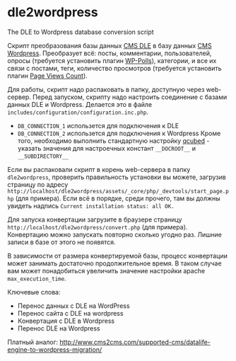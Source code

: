 dle2wordpress
=============

The DLE to Wordpress database conversion script

Скрипт преобразования базы данных [CMS DLE](http://dle-news.ru/) в базу данных [CMS Wordpress](http://wordpress.org/).
Преобразует всё: посты, комментарии, пользователей, опросы (требуется установить плагин [WP-Polls](http://wordpress.org/extend/plugins/wp-polls/)), категории, и все их связи с постами, теги, количество просмотров (требуется установить плагин [Page Views Count](http://wordpress.org/extend/plugins/page-views-count/)).

Для работы, скрипт надо распаковать в папку, доступную через web-сервер.
Перед запуском, скрипту надо настроить соединение с базами данных DLE и Wordpress. Делается это в файле `includes/configuration/configuration.inc.php`.
* `DB_CONNECTION_1` использется для подключения к DLE
* `DB_CONNECTION_2` использется для подключения к Wordpress
Кроме того, необходимо выполнить стандартную настройку [qcubed](http://qcu.be/) - указать значения для настроечных констант `__DOCROOT__` и `__SUBDIRECTORY__`

Если вы распаковали скрипт в корень web-сервера в папку `dle2wordpress`, проверить правильность установки вы можете, загрузив страницу по адресу `http://localhost/dle2wordpress/assets/_core/php/_devtools/start_page.php` (для примера). Если всё в порядке, среди прочего, там вы должны увидеть надпись `Current installation status: all OK.`

Для запуска конвертации загрузите в браузере страницу `http://localhost/dle2wordpress/convert.php` (для примера).
Конвертацию можно запускать повторно сколько угодно раз. Лишние записи в базе от этого не появятся.

В зависимости от размера конвертируемой базы, процесс конвертации может занимать достаточно продолжительное время. В таком случае вам может понадобиться увеличить значение настройки apache `max_execution_time`.

Ключевые слова:
* Перенос данных с DLE на WordPress
* Перенос сайта с DLE на wordpress
* Конвертация с DLE в Wordpress
* Перенос DLE на Wordpress

Платный аналог: http://www.cms2cms.com/supported-cms/datalife-engine-to-wordpress-migration/
